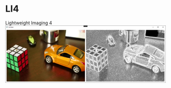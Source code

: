 # LI4
Lightweight Imaging 4
![11AUG2022](https://raw.githubusercontent.com/bradmartin333/LI4/main/LI4/11AUG2022.PNG)
